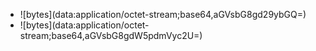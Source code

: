 - !\[bytes\](data:application/octet-stream;base64,aGVsbG8gd29ybGQ=)
- !\[bytes\](data:application/octet-stream;base64,aGVsbG8gdW5pdmVyc2U=)
